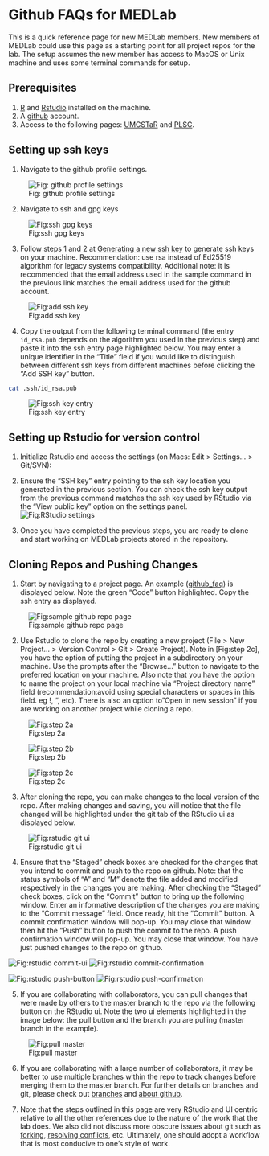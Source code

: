 
# Github FAQs for MEDLab

This is a quick reference page for new MEDLab members. New members of
MEDLab could use this page as a starting point for all project repos for
the lab. The setup assumes the new member has access to MacOS or Unix
machine and uses some terminal commands for setup.

## Prerequisites

1)  [R](https://www.r-project.org) and [Rstudio](https://posit.co)
    installed on the machine.
2)  A [github](https://github.com) account.
3)  Access to the following pages: [UMCSTaR](https://github.com/UMCSTaR)
    and [PLSC](https://github.com/PLSC).

## Setting up ssh keys

1)  Navigate to the github profile settings.

<figure>
<img src="images/github_profile_settings.png"
alt="Fig: github profile settings" />
<figcaption aria-hidden="true">Fig: github profile settings</figcaption>
</figure>

2)  Navigate to ssh and gpg keys

<figure>
<img src="images/ssh_gpg_keys.png" alt="Fig:ssh gpg keys" />
<figcaption aria-hidden="true">Fig:ssh gpg keys</figcaption>
</figure>

3)  Follow steps 1 and 2 at [Generating a new ssh
    key](https://docs.github.com/en/authentication/connecting-to-github-with-ssh/generating-a-new-ssh-key-and-adding-it-to-the-ssh-agent#generating-a-new-ssh-key)
    to generate ssh keys on your machine. Recommendation: use rsa
    instead of Ed25519 algorithm for legacy systems compatibility.
    Additional note: it is recommended that the email address used in
    the sample command in the previous link matches the email address
    used for the github account.

<figure>
<img src="images/adding_ssh_key.png" alt="Fig:add ssh key" />
<figcaption aria-hidden="true">Fig:add ssh key</figcaption>
</figure>

4)  Copy the output from the following terminal command (the entry
    `id_rsa.pub` depends on the algorithm you used in the previous step)
    and paste it into the ssh entry page highlighted below. You may
    enter a unique identifier in the “Title” field if you would like to
    distinguish between different ssh keys from different machines
    before clicking the “Add SSH key” button.

``` bash
cat .ssh/id_rsa.pub
```

<figure>
<img src="images/ssh_key_entry.png" alt="Fig:ssh key entry" />
<figcaption aria-hidden="true">Fig:ssh key entry</figcaption>
</figure>

## Setting up Rstudio for version control

1)  Initialize Rstudio and access the settings (on Macs: Edit \>
    Settings… \> Git/SVN):

2)  Ensure the “SSH key” entry pointing to the ssh key location you
    generated in the previous section. You can check the ssh key output
    from the previous command matches the ssh key used by RStudio via
    the “View public key” option on the settings panel. ![Fig:RStudio
    settings](images/rstudio_settings.png)

3)  Once you have completed the previous steps, you are ready to clone
    and start working on MEDLab projects stored in the repository.

## Cloning Repos and Pushing Changes

1)  Start by navigating to a project page. An example
    ([github_faq](https://github.com/UMCSTaR/github_faq)) is displayed
    below. Note the green “Code” button highlighted. Copy the ssh entry
    as displayed.

<figure>
<img src="images/sample_github_repo.png"
alt="Fig:sample github repo page" />
<figcaption aria-hidden="true">Fig:sample github repo page</figcaption>
</figure>

2)  Use Rstudio to clone the repo by creating a new project (File \> New
    Project… \> Version Control \> Git \> Create Project). Note in
    \[Fig:step 2c\], you have the option of putting the project in a
    subdirectory on your machine. Use the prompts after the “Browse…”
    button to navigate to the preferred location on your machine. Also
    note that you have the option to name the project on your local
    machine via “Project directory name” field (recommendation:avoid
    using special characters or spaces in this field. eg !, “, etc).
    There is also an option to”Open in new session” if you are working
    on another project while cloning a repo.

<figure>
<img src="images/new_proj_wizard1.png" alt="Fig:step 2a" />
<figcaption aria-hidden="true">Fig:step 2a</figcaption>
</figure>

<figure>
<img src="images/new_proj_wizard2.png" alt="Fig:step 2b" />
<figcaption aria-hidden="true">Fig:step 2b</figcaption>
</figure>

<figure>
<img src="images/new_proj_wizard3.png" alt="Fig:step 2c" />
<figcaption aria-hidden="true">Fig:step 2c</figcaption>
</figure>

3)  After cloning the repo, you can make changes to the local version of
    the repo. After making changes and saving, you will notice that the
    file changed will be highlighted under the git tab of the RStudio ui
    as displayed below.

<figure>
<img src="images/rstudio_git_ui.png" alt="Fig:rstudio git ui" />
<figcaption aria-hidden="true">Fig:rstudio git ui</figcaption>
</figure>

4)  Ensure that the “Staged” check boxes are checked for the changes
    that you intend to commit and push to the repo on github. Note: that
    the status symbols of “A” and “M” denote the file added and modified
    respectively in the changes you are making. After checking the
    “Staged” check boxes, click on the “Commit” button to bring up the
    following window. Enter an informative description of the changes
    you are making to the “Commit message” field. Once ready, hit the
    “Commit” button. A commit confirmation window will pop-up. You may
    close that window. then hit the “Push” button to push the commit to
    the repo. A push confirmation window will pop-up. You may close that
    window. You have just pushed changes to the repo on github.

![Fig:rstudio commit-ui](images/commit_message.png) ![Fig:rstudio
commit-confirmation](images/commit_confirm.png)

![Fig:rstudio push-button](images/push_button.png) ![Fig:rstudio
push-confirmation](images/push_confirm.png)

5)  If you are collaborating with collaborators, you can pull changes
    that were made by others to the master branch to the repo via the
    following button on the RStudio ui. Note the two ui elements
    highlighted in the image below: the pull button and the branch you
    are pulling (master branch in the example).

<figure>
<img src="images/pull_button.png" alt="Fig:pull master" />
<figcaption aria-hidden="true">Fig:pull master</figcaption>
</figure>

6)  If you are collaborating with a large number of collaborators, it
    may be better to use multiple branches within the repo to track
    changes before merging them to the master branch. For further
    details on branches and git, please check out
    [branches](https://docs.github.com/en/pull-requests/collaborating-with-pull-requests/proposing-changes-to-your-work-with-pull-requests/about-branches)
    and [about
    github](https://docs.github.com/en/get-started/using-git/about-git).

7)  Note that the steps outlined in this page are very RStudio and UI
    centric relative to all the other references due to the nature of
    the work that the lab does. We also did not discuss more obscure
    issues about git such as
    [forking](https://docs.github.com/en/get-started/quickstart/fork-a-repo),
    [resolving
    conflicts](https://docs.github.com/en/pull-requests/collaborating-with-pull-requests/addressing-merge-conflicts/resolving-a-merge-conflict-on-github),
    etc. Ultimately, one should adopt a workflow that is most conducive
    to one’s style of work.
